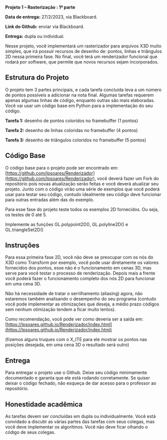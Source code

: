 
**Projeto 1 – Rasterização : 1ª parte**

**Data de entrega:** 27/2/2023, via Blackboard.

**Link do Github:** enviar via Blackboard.

**Entrega:** dupla ou individual.

Nesse projeto, você implementará um rasterizador para arquivos X3D muito simples, que irá possuir recursos de desenho de: pontos, linhas e triângulos 2D nessa primeira fase. No final, você terá um renderizador funcional que rodará por software, que permite que novos recursos sejam incorporados.


## Estrutura do Projeto

O projeto tem 3 partes principais, e cada tarefa concluída leva a um número de pontos possíveis a adicionar na nota final. Algumas tarefas requerem apenas algumas linhas de código, enquanto outras são mais elaboradas. Você vai usar um código base em Python para a implementação do seu código.

**Tarefa 1:** desenho de pontos coloridos no framebuffer (1 pontos)

**Tarefa 2:** desenho de linhas coloridas no framebuffer (4 pontos)

**Tarefa 3:** desenho de triângulos coloridos no framebuffer (5 pontos)


## Código Base

O código base para o projeto pode ser encontrado em: [https://github.com/lpsoares/Renderizador](https://github.com/lpsoares/Renderizador), você deverá fazer um Fork do repositório pois novas atualização serão feitas e você deverá atualizar seu projeto. Junto com o código virão uma série de exemplos que você poderá usar para testar seu código, contudo idealmente seu código deve funcionar para outras entradas além das do exemplo.

Para esse fase do projeto teste todos os exemplos 2D fornecidos. Ou seja, os testes de 0 até 5.

Implemente as funções GL.polypoint2D(), GL.polyline2D() e GL.triangleSet2D()

## Instruções

Para essa primeira fase 2D, você não deve se preocupar com os nós do X3D como Transform por exemplo, você pode usar diretamente os valores fornecidos dos pontos, esse não é o funcionamento em cenas 3D, mas serve para você testar o processo de renderização. Depois mais a frente você poderá fazer o funcionamento completo dos nós 2D para funcionar em uma cena 3D.

Não há necessidade de tratar o serrilhamento (aliasing) agora, não estaremos também analisando o desempenho do seu programa (contudo você pode implementar as otimizações que deseja, a médio prazo códigos sem nenhum otimização tendem a ficar muito lentos).

Como recomendação, você pode ver como deveria ser a saída em: [https://lpsoares.github.io/Renderizador/index.html](https://lpsoares.github.io/Renderizador/index.html)

(fizemos alguns truques com o X_ITE para ele mostrar os pontos nas posições desejada, em uma cena 3D o resultado será outro)


## Entrega

Para entregar o projeto use o Github. Deixe seu código minimamente documentado e garanta que ele está rodando corretamente. Se quiser deixar o código fechado, não esqueça de dar acesso para o professor ao repositório.


## Honestidade acadêmica

As tarefas devem ser concluídas em dupla ou individualmente. Você está convidado a discutir as várias partes das tarefas com seus colegas, mas você deve implementar os algoritmos. Você não deve ficar olhando o código de seus colegas.
